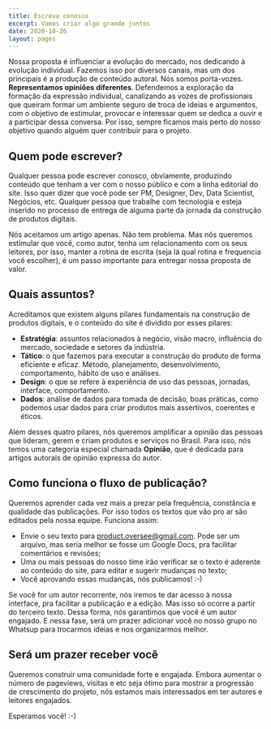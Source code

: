 ```yaml
---
title: Escreva conosco
excerpt: Vamos criar algo grande juntos
date: 2020-10-26
layout: pages
---
```


Nossa proposta é influenciar a evolução do mercado, nos dedicando à evolução individual. Fazemos isso por diversos canais, mas um dos principais é a produção de conteúdo autoral. Nós somos porta-vozes. **Representamos opiniões diferentes**. Defendemos a exploração da formação da expressão individual, canalizando as vozes de profissionais que queiram formar um ambiente seguro de troca de ideias e argumentos, com o objetivo de estimular, provocar e interessar quem se dedica a ouvir e a participar dessa conversa. Por isso, sempre ficamos mais perto do nosso objetivo quando alguém quer contribuir para o projeto.

## Quem pode escrever?

Qualquer pessoa pode escrever conosco, obviamente, produzindo conteúdo que tenham a ver com o nosso público e com a linha editorial do site. Isso quer dizer que você pode ser PM, Designer, Dev, Data Scientist, Negócios, etc. Qualquer pessoa que trabalhe com tecnologia e esteja inserido no processo de entrega de alguma parte da jornada da construção de produtos digitais.

Nós aceitamos um artigo apenas. Não tem problema. Mas nós queremos estimular que você, como autor, tenha um relacionamento com os seus leitores, por isso, manter a rotina de escrita (seja lá qual rotina e frequencia você escolher), é um passo importante para entregar nossa proposta de valor.

## Quais assuntos?

Acreditamos que existem alguns pilares fundamentais na construção de produtos digitais, e o conteúdo do site é dividido por esses pilares:

- **Estratégia**: assuntos relacionados à negócio, visão macro, influência do mercado, sociedade e setores da indústria. 
- **Tático**: o que fazemos para executar a construção do produto de forma eficiente e eficaz. Método, planejamento, desenvolvimento, comportamento, hábito de uso e análises.
- **Design**: o que se refere à experiência de uso das pessoas, jornadas, interface, comportamento.
- **Dados**: análise de dados para tomada de decisão, boas práticas, como podemos usar dados para criar produtos mais assertivos, coerentes e éticos.

Além desses quatro pilares, nós queremos amplificar a opinião das pessoas que lideram, gerem e criam produtos e serviços no Brasil. Para isso, nós temos uma categoria especial chamada **Opinião**, que é dedicada para artigos autorais de opinião expressa do autor. 

## Como funciona o fluxo de publicação?

Queremos aprender cada vez mais a prezar pela frequência, constância e qualidade das publicações. Por isso todos os textos que vão pro ar são editados pela nossa equipe. Funciona assim:

- Envie o seu texto para [product.oversee@gmail.com](mailto:product.oversee@gmail.com?subject=[productoversee]%20Quero%20escrever%20com%20vocês). Pode ser um arquivo, mas seria melhor se fosse um Google Docs, pra facilitar comentários e revisões;
- Uma ou mais pessoas do nosso time irão verificar se o texto é aderente ao conteúdo do site, para editar e sugerir mudanças no texto;
- Você aprovando essas mudanças, nós publicamos! :-)

Se você for um autor recorrente, nós iremos te dar acesso à nossa interface, pra facilitar a publicação e a edição. Mas isso só ocorre a partir do terceiro texto. Dessa forma, nós garantimos que você é um autor engajado. E nessa fase, será um prazer adicionar você no nosso grupo no Whatsup para trocarmos ideias e nos organizarmos melhor.

## Será um prazer receber você

Queremos construir uma comunidade forte e engajada. Embora aumentar o número de pageviews, visitas e etc seja ótimo para mostrar a progressão de crescimento do projeto, nós estamos mais interessados em ter autores e leitores engajados.

Esperamos você! :-)